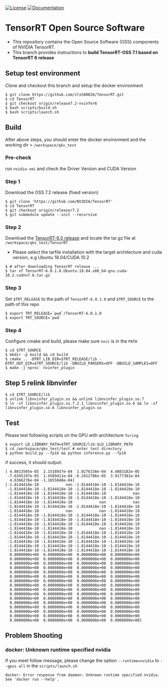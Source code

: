 [![License](https://img.shields.io/badge/License-Apache%202.0-blue.svg)](https://opensource.org/licenses/Apache-2.0) [![Documentation](https://img.shields.io/badge/TensorRT-documentation-brightgreen.svg)](https://docs.nvidia.com/deeplearning/sdk/tensorrt-developer-guide/index.html)



# TensorRT Open Source Software

* This repository contains the Open Source Software (OSS) components of NVIDIA TensorRT.
* This branch provides instructions to **build TensorRT-OSS 7.1 based on TensorRT 6 release**

## Setup test environment
Clone and checkout this branch and setup the docker environment
```
$ git clone https://github.com/zlsh80826/TensorRT.git
$ cd TensorRT
$ git checkout origin/release7.2-nvinfer6
$ bash scripts/build.sh
$ bash scripts/launch.sh
```

## Build
After above steps, you should enter the docker environment and the working dir = `/workspace/qkv_test`

### Pre-check
run `nvidia-smi` and check the Driver Version and CUDA Version

### Step 1
Download the OSS 7.2 release (fixed version)

```
$ git clone 'https://github.com/NVIDIA/TensorRT'
$ cd TensorRT
$ git checkout origin/release/7.2
$ git submodule update --init --recursive
```

### Step 2
Download the [TensorRT-6.0 release](https://developer.nvidia.com/zh-cn/tensorrt) and locate the tar.gz file at `/workspace/qkv_test/TensorRT`

* Please select the tarfile installation with the target architecture and cuda version, e.g Ubuntu 18.04/CUDA 10.2

```
$ # after downloading TensorRT release ...
$ tar xf TensorRT-6.0.1.8.Ubuntu-18.04.x86_64-gnu.cuda-10.2.cudnn7.6.tar.gz 
```

### Step 3
Set `$TRT_RELEASE` to the path of `TensorRT-6.0.1.8` and `$TRT_SOURCE` to the path of this repo

```
$ export TRT_RELEASE=`pwd`/TensorRT-6.0.1.8
$ export TRT_SOURCE=`pwd`
```

### Step 4
Configure cmake and build, please make sure `nvcc` is in the `PATH`
```
$ cd $TRT_SOURCE
$ mkdir -p build && cd build
$ cmake .. -DTRT_LIB_DIR=$TRT_RELEASE/lib -DTRT_OUT_DIR=$TRT_SOURCE/lib -DBUILD_PARSERS=OFF -DBUILD_SAMPLES=OFF
$ make -j`nproc` nvinfer_plugin
```

## Step 5 relink libnvinfer
```
$ cd $TRT_SOURCE/lib
$ unlink libnvinfer_plugin.so && unlink libnvinfer_plugin.so.7
$ ln -sf libnvinfer_plugin.so.7.2.1 libnvinfer_plugin.so.6 && ln -sf libnvinfer_plugin.so.6 libnvinfer_plugin.so
```

## Test
Please test following scripts on the GPU with architecture `Turing`

```
$ export LD_LIBRARY_PATH=$TRT_SOURCE/lib:$LD_LIBRARY_PATH
$ cd /workspace/qkv_test/test # enter test directory
$ python build.py --fp16 && python inference.py --fp16
```

if success, it should output:
```
[ 4.8813505e-05  2.1518937e-04  1.0276338e-04  4.4883182e-05
 -7.6345197e-05  1.4589411e-04 -6.2412786e-05  3.9177301e-04
  4.6366276e-04 -1.1655848e-04]
[-1.8144418e-10            nan -1.8144418e-10 -1.8144418e-10
 -1.8144418e-10 -1.8144418e-10 -1.8144418e-10 -1.8144418e-10
 -1.8144418e-10 -1.8144418e-10 -1.8144418e-10            nan
 -1.8144418e-10 -1.8144418e-10 -1.8144418e-10 -1.8144418e-10
 -1.8144418e-10 -1.8144418e-10            nan            nan
 -1.8144418e-10 -1.8144418e-10 -1.8144418e-10 -1.8144418e-10
 -1.8144418e-10            nan            nan -1.8144418e-10
 -1.8144418e-10 -1.8144418e-10 -1.8144418e-10 -1.8144418e-10
 -1.8144418e-10 -1.8144418e-10 -1.8144418e-10 -1.8144418e-10
 -1.8144418e-10 -1.8144418e-10 -1.8144418e-10 -1.8144418e-10
 -1.8144418e-10 -1.8144418e-10            nan -1.8144418e-10
 -1.8144418e-10 -1.8144418e-10 -1.8144418e-10 -1.8144418e-10
 -1.8144418e-10 -1.8144418e-10 -1.8144418e-10 -1.8144418e-10
 -1.8144418e-10 -1.8144418e-10 -1.8144418e-10 -1.8144418e-10
 -1.8144418e-10 -1.8144418e-10 -1.8144418e-10 -1.8144418e-10
 -1.8144418e-10 -1.8144418e-10 -1.8144418e-10 -1.8144418e-10
  0.0000000e+00  0.0000000e+00  0.0000000e+00  0.0000000e+00
  0.0000000e+00  0.0000000e+00  0.0000000e+00  0.0000000e+00
  0.0000000e+00  0.0000000e+00  0.0000000e+00  0.0000000e+00
  0.0000000e+00  0.0000000e+00  0.0000000e+00  0.0000000e+00
  0.0000000e+00  0.0000000e+00  0.0000000e+00  0.0000000e+00
  0.0000000e+00  0.0000000e+00  0.0000000e+00  0.0000000e+00
  0.0000000e+00  0.0000000e+00  0.0000000e+00  0.0000000e+00
  0.0000000e+00  0.0000000e+00  0.0000000e+00  0.0000000e+00
  0.0000000e+00  0.0000000e+00  0.0000000e+00  0.0000000e+00
  0.0000000e+00  0.0000000e+00  0.0000000e+00  0.0000000e+00
  0.0000000e+00  0.0000000e+00  0.0000000e+00  0.0000000e+00
  0.0000000e+00  0.0000000e+00  0.0000000e+00  0.0000000e+00
  0.0000000e+00  0.0000000e+00  0.0000000e+00  0.0000000e+00
  0.0000000e+00  0.0000000e+00  0.0000000e+00  0.0000000e+00
  0.0000000e+00  0.0000000e+00  0.0000000e+00  0.0000000e+00
  0.0000000e+00  0.0000000e+00  0.0000000e+00  0.0000000e+00]
```

## Problem Shooting

### docker: Unknown runtime specified nvidia
If you meet follow message, please change the option `--runtime=nvidia` to `--gpus all` in the `scripts/launch.sh`
```
docker: Error response from daemon: Unknown runtime specified nvidia.
See 'docker run --help'.
```

